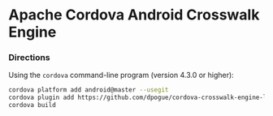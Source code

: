 Apache Cordova Android Crosswalk Engine
===

### Directions

Using the `cordova` command-line program (version 4.3.0 or higher):

```bash
cordova platform add android@master --usegit
cordova plugin add https://github.com/dpogue/cordova-crosswalk-engine-lite
cordova build
```
